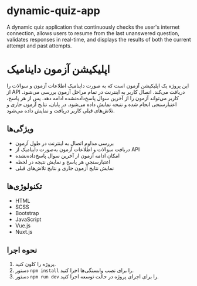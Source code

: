 # dynamic-quiz-app
A dynamic quiz application that continuously checks the user's internet connection, allows users to resume from the last unanswered question, validates responses in real-time, and displays the results of both the current attempt and past attempts.

# اپلیکیشن آزمون داینامیک

این پروژه یک اپلیکیشن آزمون است که به صورت داینامیک اطلاعات آزمون و سوالات را از API دریافت می‌کند. اتصال کاربر به اینترنت در تمام مراحل آزمون بررسی می‌شود. کاربر می‌تواند آزمون را از آخرین سوال پاسخ‌داده‌نشده ادامه دهد. پس از هر پاسخ، اعتبارسنجی انجام شده و نتیجه نمایش داده می‌شود. در پایان، نتایج آزمون جاری و تلاش‌های قبلی کاربر دریافت و نمایش داده می‌شود.

## ویژگی‌ها
- بررسی مداوم اتصال به اینترنت در طول آزمون
- دریافت سوالات و اطلاعات آزمون به‌صورت داینامیک از API
- امکان ادامه آزمون از آخرین سوال پاسخ‌داده‌نشده
- اعتبارسنجی هر پاسخ و نمایش نتیجه در لحظه
- نمایش نتایج آزمون جاری و نتایج تلاش‌های قبلی

## تکنولوژی‌ها
- HTML
- SCSS
- Bootstrap
- JavaScript
- Vue.js
- Nuxt.js

## نحوه اجرا
1. پروژه را کلون کنید.
2. دستور `npm install` را برای نصب وابستگی‌ها اجرا کنید.
3. دستور `npm run dev` را برای اجرای پروژه در حالت توسعه اجرا کنید.
